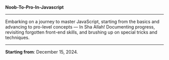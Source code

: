 **Noob-To-Pro-In-Javascript** 

<hr> 

Embarking on a journey to master JavaScript, starting from the basics and advancing to pro-level concepts — In Sha Allah! Documenting progress, revisiting forgotten front-end skills, and brushing up on special tricks and techniques.  

<hr>

**Starting from**: December 15, 2024. 
